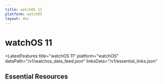 ```yaml
---
title: watchOS 11
platform: watchOS
layout: doc
---
```


<script setup>
import LatestFeatures from '@components/LatestFeatures.vue'
import SecurityInfo from '@components/SecurityInfo.vue'
import LinksComponent from '@components/LinksComponent.vue'
import linksData from '@v1/essential_links.json'
</script>

# watchOS 11

<LatestFeatures 
  title="watchOS 11" 
  platform="watchOS"
  dataPath="/v1/watchos_data_feed.json" 
  linksData="/v1/essential_links.json"
>
</LatestFeatures>

<SecurityInfo 
  title="watchOS 11" 
  platform="watchOS" 
  dataPath="/v1/watchos_data_feed.json" 
/>

## Essential Resources

<LinksComponent
  title="watchOS 11"
  platform="watchOS"
  :linksData="linksData"
/>

